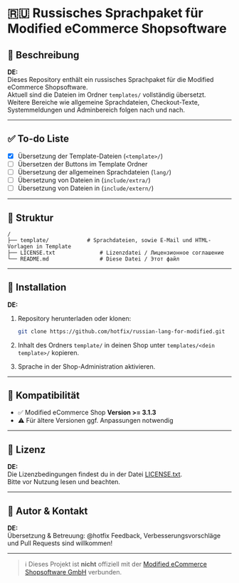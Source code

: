 

# 🇷🇺 Russisches Sprachpaket für Modified eCommerce Shopsoftware  



## 📆 Beschreibung 

**DE:**  
Dieses Repository enthält ein russisches Sprachpaket für die Modified eCommerce Shopsoftware.  
Aktuell sind die Dateien im Ordner `templates/` vollständig übersetzt.  
Weitere Bereiche wie allgemeine Sprachdateien, Checkout-Texte, Systemmeldungen und Adminbereich folgen nach und nach.


---

## ✅ To-do Liste

- [x] Übersetzung der Template-Dateien (`<template>/`)
- [ ] Übersetzen der Buttons im Template Ordner
- [ ] Übersetzung der allgemeinen Sprachdateien (`lang/`)
- [ ] Übersetzung von Dateien in (`include/extra/`)
- [ ] Übersetzung von Dateien in (`include/extern/`)

---

## 📁 Struktur

```
/
├── template/            # Sprachdateien, sowie E-Mail und HTML-Vorlagen in Template 
├── LICENSE.txt              # Lizenzdatei / Лицензионное соглашение
└── README.md                # Diese Datei / Этот файл
```

---

## 🚀 Installation

**DE:**
1. Repository herunterladen oder klonen:
   ```bash
   git clone https://github.com/hotfix/russian-lang-for-modified.git
   ```

2. Inhalt des Ordners `template/` in deinen Shop unter `templates/<dein template>/` kopieren.

3. Sprache in der Shop-Administration aktivieren.


---

## 🔧 Kompatibilität

- ✅ Modified eCommerce Shop **Version  >= 3.1.3**
- ⚠️ Für ältere Versionen ggf. Anpassungen notwendig  


---

## 📜 Lizenz 

**DE:**  
Die Lizenzbedingungen findest du in der Datei [LICENSE.txt](./LICENSE).  
Bitte vor Nutzung lesen und beachten.

---

## 🤝 Autor & Kontakt 

**DE:**  
Übersetzung & Betreuung: @hotfix
Feedback, Verbesserungsvorschläge und Pull Requests sind willkommen!


---

> ℹ️ Dieses Projekt ist **nicht** offiziell mit der [Modified eCommerce Shopsoftware GmbH](https://www.modified-shop.org/) verbunden.  

